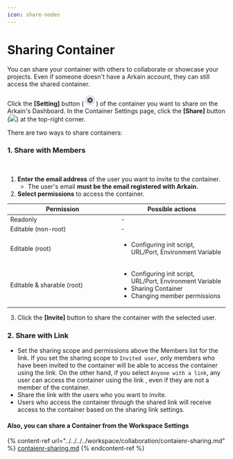 ```yaml
---
icon: share-nodes
---
```


# Sharing Container

You can share your container with others to collaborate or showcase your projects. Even if someone doesn't have a Arkain account, they can still access the shared container.

Click the **\[Setting]** button (![](<../../../../../.gitbook/assets/new_setting (1).png>)) of the container you want to share on the Arkain's Dashboard. In the Container Settings page, click the **\[Share]** button (![](<../../../../../.gitbook/assets/스크린샷 2025-02-10 오후 4.18.57.png>)) at the top-right corner.

There are two ways to share containers:

### 1. **Share with Members**

<figure><img src="../../../../../.gitbook/assets/스크린샷 2025-02-24 오후 3.53.04.png" alt="" width="513"><figcaption></figcaption></figure>

1. **Enter the email address** of the user you want to invite to the container.
   * The user's email **must be the email registered with Arkain.**
2. **Select permissions** to access the container.

<table><thead><tr><th width="241">Permission</th><th>Possible actions</th></tr></thead><tbody><tr><td>Readonly</td><td>-</td></tr><tr><td>Editable (non-root)</td><td>-</td></tr><tr><td>Editable (root)</td><td><ul><li>Configuring init script, URL/Port, Environment Variable</li></ul></td></tr><tr><td>Editable &#x26; sharable (root)</td><td><ul><li>Configuring init script, URL/Port, Environment Variable</li><li>Sharing Container</li><li>Changing member permissions</li></ul></td></tr></tbody></table>

3. Click the **\[Invite]** button to share the container with the selected user.

### 2. **Share with Link**

* Set the sharing scope and permissions above the Members list for the link. If you set the sharing scope to `Invited user`, only members who have been invited to the container will be able to access the container using the link. On the other hand, if you select `Anyone with a link`, any user can access the container using the link , even if they are not a member of the container.
* Share the link with the users who you want to invite.
* Users who access the container through the shared link will receive access to the container based on the sharing link settings.

#### Also, you can share a Container from the Workspace Settings

{% content-ref url="../../../../workspace/collaboration/contaienr-sharing.md" %}
[contaienr-sharing.md](../../../../workspace/collaboration/contaienr-sharing.md)
{% endcontent-ref %}

